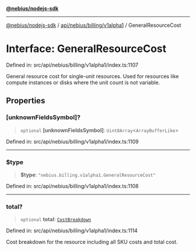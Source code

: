 [**@nebius/nodejs-sdk**](../../../../../README.md)

***

[@nebius/nodejs-sdk](../../../../../README.md) / [api/nebius/billing/v1alpha1](../README.md) / GeneralResourceCost

# Interface: GeneralResourceCost

Defined in: src/api/nebius/billing/v1alpha1/index.ts:1107

General resource cost for single-unit resources.
 Used for resources like compute instances or disks where the unit count is not variable.

## Properties

### \[unknownFieldsSymbol\]?

> `optional` **\[unknownFieldsSymbol\]**: `Uint8Array`\<`ArrayBufferLike`\>

Defined in: src/api/nebius/billing/v1alpha1/index.ts:1109

***

### $type

> **$type**: `"nebius.billing.v1alpha1.GeneralResourceCost"`

Defined in: src/api/nebius/billing/v1alpha1/index.ts:1108

***

### total?

> `optional` **total**: [`CostBreakdown`](CostBreakdown.md)

Defined in: src/api/nebius/billing/v1alpha1/index.ts:1114

Cost breakdown for the resource including all SKU costs and total cost.
